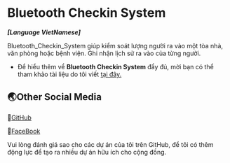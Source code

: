 # Bluetooth Checkin System

**_[Language VietNamese]_**

Bluetooth_Checkin_System giúp kiểm soát lượng người ra vào một tòa nhà, văn phòng hoặc bệnh viện. Ghi nhận lịch sử ra vào của từng người.

* Để hiểu thêm về **Bluetooth Checkin System** đầy đủ, mời bạn có thể tham khảo tài liệu do tôi viết [tại đây.](./Document.pdf)

## 🌏Other Social Media

📌[GitHub](https://github.com/HuygaoBE)

📌[FaceBook](https://www.facebook.com/profile.php?id=100007416721622)

Vui lòng đánh giá sao cho các dự án của tôi trên GitHub, để tôi có thêm động lực để tạo ra nhiều dự án hữu ích cho cộng đồng.
